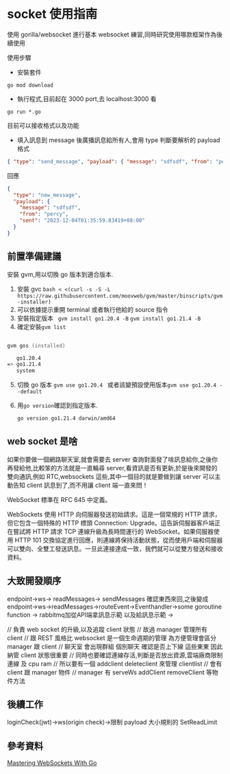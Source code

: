 # socket 使用指南

使用 gorilla/websocket 進行基本 websocket 練習,同時研究使用哪款框架作為後續使用

使用步驟

- 安裝套件

```
go mod download
```

- 執行程式,目前起在 3000 port,去 localhost:3000 看

```
go run *.go
```

目前可以接收格式以及功能

- 填入訊息到 message 後廣播訊息給所有人,會用 type 判斷要解析的 payload 格式

```json
{ "type": "send_message", "payload": { "message": "sdfsdf", "from": "percy" } }
```

回應

```json
{
  "type": "new_message",
  "payload": {
    "message": "sdfsdf",
    "from": "percy",
    "sent": "2023-12-04T01:35:59.83419+08:00"
  }
}
```

## 前置準備建議

安裝 gvm,用以切換 go 版本到適合版本.

1. 安裝 gvc
   `bash < <(curl -s -S -L https://raw.githubusercontent.com/moovweb/gvm/master/binscripts/gvm-installer)`
2. 可以依據提示重開 terminal 或者執行他給的 source 指令
3. 安裝指定版本
   ` gvm install go1.20.4 -B` `gvm install go1.21.4 -B`
4. 確定安裝`gvm list`

```zsh

gvm gos (installed)

   go1.20.4
=> go1.21.4
   system
```

5. 切換 go 版本
   `gvm use go1.20.4 ` 或者該變預設使用版本`gvm use go1.20.4 --default`

6. 用`go version`確認到指定版本.

   ```zsh
   go version go1.21.4 darwin/amd64
   ```


## web socket 是啥

如果你要做一個網路聊天室,就會需要去 server 查詢對面發了啥訊息給你,之後你再發給他,比較笨的方法就是一直輪尋 server,看資訊是否有更新,於是後來開發的雙向通訊,例如 RTC,websockets 這些,其中一個目的就是要做到讓 server 可以主動告知 client 訊息到了,而不用讓 client 端一直來問！

WebSocket 標準在 RFC 645 中定義。

WebSockets 使用 HTTP 向伺服器發送初始請求。這是一個常規的 HTTP 請求，但它包含一個特殊的 HTTP 標頭 Connection: Upgrade。這告訴伺服器客戶端正在嘗試將 HTTP 請求 TCP 連線升級為長時間運行的 WebSocket。如果伺服器使用 HTTP 101 交換協定進行回應，則連線將保持活動狀態，從而使用戶端和伺服器可以雙向、全雙工發送訊息。一旦此連接達成一致，我們就可以從雙方發送和接收資料。

## 大致開發順序

endpoint->ws-> readMessages-> sendMessages 確認東西來回,之後變成 endpoint->ws->readMessages->routeEvent->Eventhandler->some goroutine function -> rabbitmq加從API端拿訊息示範 以及給訊息示範 -> 

// 負責 web socket 的升級,以及追蹤 client 狀態
// 故過 manager 管理所有 client
// 跟 REST 風格比 websocket 是一個生命週期的管理 為方便管理會區分 manager 跟 client
// 聊天室 會出現群組 個別聊天 確認是否上下線 這些東東 因此納管 client 狀態很重要
// 同時也要確認連線存活,判斷是否放出資源,雲端廠商限制連線 及 cpu ram
// 所以要有一個 addclient deleteclient 來管理 clientlist
// 會有 client 跟 manager 物件
// manager 有 serveWs addClient removeClient 等物件方法


## 後續工作

loginCheck(jwt)->ws(origin check)->限制 payload 大小規則的 SetReadLimit


## 參考資料

[Mastering WebSockets With Go](https://programmingpercy.tech/blog/mastering-websockets-with-go/)
